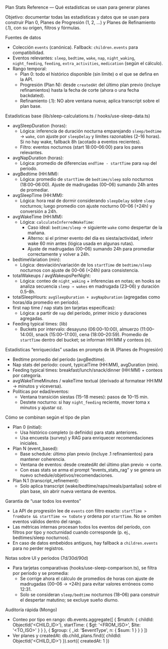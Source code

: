 Plan Stats Reference — Qué estadísticas se usan para generar planes

Objetivo: documentar todas las estadísticas y datos que se usan para construir Plan 0, Planes de Progresión (1, 2, …) y Planes de Refinamiento (.1), con su origen, filtros y fórmulas.

Fuentes de datos
- Colección `events` (canónica). Fallback: `children.events` para compatibilidad.
- Eventos relevantes: `sleep`, `bedtime`, `wake`, `nap`, `night_waking`, `night_feeding`, `feeding`, `extra_activities`, `medication` (según el cálculo).
- Rango temporal:
  - Plan 0: todo el histórico disponible (sin límite) o el que se defina en la API.
  - Progresión (Plan N): desde `createdAt` del último plan previo (incluye refinamientos) hasta la fecha de corte (ahora o una fecha backdated).
  - Refinamiento (.1): NO abre ventana nueva; aplica transcript sobre el plan base.

Estadísticas base (lib/sleep-calculations.ts / hooks/use-sleep-data.ts)
- avgSleepDuration (horas):
  - Lógica: inferencia de duración nocturna emparejando `sleep/bedtime` → `wake`, con ajuste por `sleepDelay` y límites razonables (2–16 horas). Si no hay wake, fallback 8h (acotado a eventos recientes).
  - Filtro: eventos nocturnos (start 18:00–06:00) para los pares relevantes.
- avgNapDuration (horas):
  - Lógica: promedio de diferencias `endTime - startTime` para `nap` del período.
- avgBedtime (HH:MM):
  - Lógica: promedio de `startTime` de `bedtime/sleep` solo nocturnos (18:00–06:00). Ajuste de madrugadas (00–06) sumando 24h antes de promediar.
- avgSleepTime (HH:MM):
  - Lógica: hora real de dormir considerando `sleepDelay` sobre `sleep` nocturnos; luego promedio con ajuste nocturno 00–06 (+24h) y conversión a 24h.
- avgWakeTime (HH:MM):
  - Lógica: `calculateInferredWakeTime`:
    - Caso ideal: `bedtime/sleep` → siguiente `wake` como despertar de la mañana.
    - Alterno: si el primer evento del día es siesta/actividad, inferir wake 60 min antes (lógica usada en algunas rutas).
    - Ajuste de madrugadas (00–06) sumando 24h para promediar correctamente y volver a 24h.
- bedtimeVariation (min):
  - Lógica: desviación/variación de los `startTime` de `bedtime/sleep` nocturnos con ajuste de 00–06 (+24h) para consistencia.
- totalWakeups / avgWakeupsPerNight:
  - Lógica: conteo de `night_waking` + inferencias en notas; en hooks se analiza secuencia `sleep → wakes` en madrugada (23–06) y duración 0.5–8h.
- totalSleepHours: `avgSleepDuration + avgNapDuration` (agregadas como horas/día promedio en período).
- first nap time / nap stats (en tarjetas específicas):
  - Lógica: a partir de `nap` del período, primer inicio y duraciones agregadas.
- Feeding typical times: (lib)
  - Buckets por intervalo: desayuno (06:00–10:00), almuerzo (11:00–14:00), snack (15:00–17:00), cena (18:00–20:59). Promedio de `startTime` dentro del bucket; se informan HH:MM y conteos (n).

Estadísticas “enriquecidas” usadas en prompts de IA (Planes de Progresión)
- Bedtime promedio del período (avgBedtime).
- Nap stats del período: count, typicalTime (HH:MM), avgDuration (min).
- Feeding typical times: breakfast/lunch/snack/dinner (HH:MM) + conteos por categoría.
- avgWakeTimeMinutes / wakeTime textual (derivado al formatear HH:MM → minutos y viceversa).
- Políticas por edad/eventos: 
  - Ventana transición siestas (15–18 meses): pasos de 10–15 min.
  - Destete nocturno: si hay `night_feeding` reciente, mover toma x minutos y ajustar oz.

Cómo se combinan según el tipo de plan
- Plan 0 (initial):
  - Usa histórico completo (o definido) para stats anteriores.
  - Usa encuesta (survey) y RAG para enriquecer recomendaciones iniciales.
- Plan N (event_based):
  - Base schedule: último plan previo (incluye .1 refinamientos) para mantener coherencia.
  - Ventana de eventos: desde createdAt del último plan previo → corte.
  - Con esas stats se arma el prompt “events_stats_rag” y se genera un nuevo schedule/objetivos/recomendaciones.
- Plan N.1 (transcript_refinement):
  - Solo aplica transcript (wake/bedtime/naps/meals/pantallas) sobre el plan base, sin abrir nueva ventana de eventos.

Garantía de “usar todos los eventos”
- La API de progresión lee de `events` con filtro exacto: `startTime > fromDate && startTime <= toDate` y ordena por `startTime`. No se omiten eventos válidos dentro del rango.
- Las métricas internas procesan todos los eventos del período, con filtros por tipo y nocturnidad cuando corresponde (p. ej., bedtimes/sleep nocturnos).
- En caso de datos embebidos antiguos, hay fallback a `children.events` para no perder registros.

Notas sobre UI y períodos (7d/30d/90d)
- Para tarjetas comparativas (hooks/use-sleep-comparison.ts), se filtra por período y se promedia:
  - Se corrige ahora el cálculo de promedios de horas con ajuste de madrugadas (00–06 → +24h) para evitar valores erróneos como 12:31.
  - Solo se consideran `sleep/bedtime` nocturnos (18–06) para construir el despertar matutino; se excluye sueño diurno.

Auditoría rápida (Mongo)
- Conteo por tipo en rango:
  db.events.aggregate([
    { $match: { childId: ObjectId('<CHILD_ID>'), startTime: { $gt: '<FROM_ISO>', $lte: '<TO_ISO>' } } },
    { $group: { _id: '$eventType', n: { $sum: 1 } } }
  ])
- Ver planes y createdAt:
  db.child_plans.find({ childId: ObjectId('<CHILD_ID>') }).sort({ createdAt: 1 })

